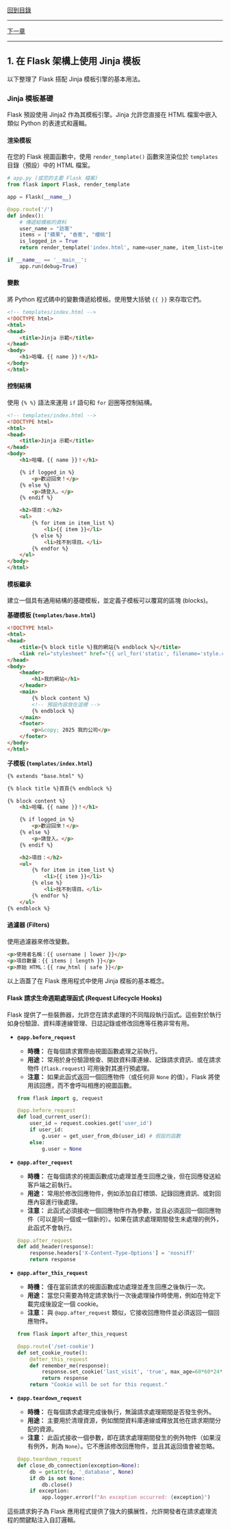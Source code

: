 [回到目錄](overview.md)

---

[下一章](02-dyn-bind-jinja-n-flask.md)

---

## 1. 在 Flask 架構上使用 Jinja 模板

以下整理了 Flask 搭配 Jinja 模板引擎的基本用法。

### Jinja 模板基礎

Flask 預設使用 Jinja2 作為其模板引擎。Jinja 允許您直接在 HTML 檔案中嵌入類似 Python 的表達式和邏輯。

#### 渲染模板

在您的 Flask 視圖函數中，使用 `render_template()` 函數來渲染位於 `templates` 目錄（預設）中的 HTML 檔案。

```python
# app.py (或您的主要 Flask 檔案)
from flask import Flask, render_template

app = Flask(__name__)

@app.route('/')     
def index():
    # 傳遞給模板的資料
    user_name = "訪客"
    items = ["蘋果", "香蕉", "櫻桃"]
    is_logged_in = True
    return render_template('index.html', name=user_name, item_list=items, logged_in=is_logged_in)

if __name__ == '__main__':
    app.run(debug=True)
```

#### 變數

將 Python 程式碼中的變數傳遞給模板。使用雙大括號 `{{ }}` 來存取它們。

```html
<!-- templates/index.html -->
<!DOCTYPE html>
<html>
<head>
    <title>Jinja 示範</title>
</head>
<body>
    <h1>哈囉，{{ name }}！</h1>
</body>
</html>
```

#### 控制結構

使用 `{% %}` 語法來運用 `if` 語句和 `for` 迴圈等控制結構。

```html
<!-- templates/index.html -->
<!DOCTYPE html>
<html>
<head>
    <title>Jinja 示範</title>
</head>
<body>
    <h1>哈囉，{{ name }}！</h1>

    {% if logged_in %}
        <p>歡迎回來！</p>
    {% else %}
        <p>請登入。</p>
    {% endif %}

    <h2>項目：</h2>
    <ul>
        {% for item in item_list %}
            <li>{{ item }}</li>
        {% else %}
            <li>找不到項目。</li>
        {% endfor %}
    </ul>
</body>
</html>
```

#### 模板繼承

建立一個具有通用結構的基礎模板，並定義子模板可以覆寫的區塊 (blocks)。

**基礎模板 (`templates/base.html`)**
```html
<!DOCTYPE html>
<html>
<head>
    <title>{% block title %}我的網站{% endblock %}</title>
    <link rel="stylesheet" href="{{ url_for('static', filename='style.css') }}">
</head>
<body>
    <header>
        <h1>我的網站</h1>
    </header>
    <main>
        {% block content %}
        <!-- 預設內容放在這裡 -->
        {% endblock %}
    </main>
    <footer>
        <p>&copy; 2025 我的公司</p>
    </footer>
</body>
</html>
```

**子模板 (`templates/index.html`)**
```html
{% extends "base.html" %}

{% block title %}首頁{% endblock %}

{% block content %}
    <h1>哈囉，{{ name }}！</h1>

    {% if logged_in %}
        <p>歡迎回來！</p>
    {% else %}
        <p>請登入。</p>
    {% endif %}

    <h2>項目：</h2>
    <ul>
        {% for item in item_list %}
            <li>{{ item }}</li>
        {% else %}
            <li>找不到項目。</li>
        {% endfor %}
    </ul>
{% endblock %}
```

#### 過濾器 (Filters)

使用過濾器來修改變數。

```html
<p>使用者名稱：{{ username | lower }}</p>
<p>項目數量：{{ items | length }}</p>
<p>原始 HTML：{{ raw_html | safe }}</p>
```

以上涵蓋了在 Flask 應用程式中使用 Jinja 模板的基本概念。

#### Flask 請求生命週期處理函式 (Request Lifecycle Hooks)

Flask 提供了一些裝飾器，允許您在請求處理的不同階段執行函式。這些對於執行如身份驗證、資料庫連線管理、日誌記錄或修改回應等任務非常有用。

*   **`@app.before_request`**
    *   **時機：** 在每個請求實際由視圖函數處理之前執行。
    *   **用途：** 常用於身份驗證檢查、開啟資料庫連線、記錄請求資訊、或在請求物件 (`flask.request`) 可用後對其進行預處理。
    *   **注意：** 如果此函式返回一個回應物件（或任何非 `None` 的值），Flask 將使用該回應，而不會呼叫相應的視圖函數。
    ```python
    from flask import g, request

    @app.before_request
    def load_current_user():
        user_id = request.cookies.get('user_id')
        if user_id:
            g.user = get_user_from_db(user_id) # 假設的函數
        else:
            g.user = None
    ```

*   **`@app.after_request`**
    *   **時機：** 在每個請求的視圖函數成功處理並產生回應之後，但在回應發送給客戶端之前執行。
    *   **用途：** 常用於修改回應物件，例如添加自訂標頭、記錄回應資訊、或對回應內容進行後處理。
    *   **注意：** 此函式必須接收一個回應物件作為參數，並且必須返回一個回應物件（可以是同一個或一個新的）。如果在請求處理期間發生未處理的例外，此函式不會執行。
    ```python
    @app.after_request
    def add_header(response):
        response.headers['X-Content-Type-Options'] = 'nosniff'
        return response
    ```

*   **`@app.after_this_request`**
    *   **時機：** 僅在當前請求的視圖函數成功處理並產生回應之後執行一次。
    *   **用途：** 當您只需要為特定請求執行一次後處理操作時使用，例如在特定下載完成後設定一個 cookie。
    *   **注意：** 與 `@app.after_request` 類似，它接收回應物件並必須返回一個回應物件。
    ```python
    from flask import after_this_request

    @app.route('/set-cookie')
    def set_cookie_route():
        @after_this_request
        def remember_me(response):
            response.set_cookie('last_visit', 'true', max_age=60*60*24*7) # 7 天
            return response
        return "Cookie will be set for this request."
    ```

*   **`@app.teardown_request`**
    *   **時機：** 在每個請求處理完成後執行，無論請求處理期間是否發生例外。
    *   **用途：** 主要用於清理資源，例如關閉資料庫連線或釋放其他在請求期間分配的資源。
    *   **注意：** 此函式接收一個參數，即在請求處理期間發生的例外物件（如果沒有例外，則為 `None`）。它不應該修改回應物件，並且其返回值會被忽略。
    ```python
    @app.teardown_request
    def close_db_connection(exception=None):
        db = getattr(g, '_database', None)
        if db is not None:
            db.close()
        if exception:
            app.logger.error(f"An exception occurred: {exception}")
    ```

這些請求鉤子為 Flask 應用程式提供了強大的擴展性，允許開發者在請求處理流程的關鍵點注入自訂邏輯。
